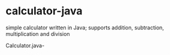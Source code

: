 # calculator-java
simple calculator written in Java; supports addition, subtraction, multiplication and division

Calculator.java-

